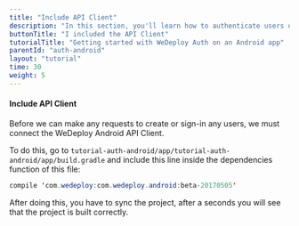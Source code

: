 ```yaml
---
title: "Include API Client"
description: "In this section, you'll learn how to authenticate users on an Android app using the WeDeploy API Client."
buttonTitle: "I included the API Client"
tutorialTitle: "Getting started with WeDeploy Auth on an Android app"
parentId: "auth-android"
layout: "tutorial"
time: 30
weight: 5
---
```


#### Include API Client

Before we can make any requests to create or sign-in any users, we must connect the WeDeploy Android API Client.

To do this, go to `tutorial-auth-android/app/tutorial-auth-android/app/build.gradle` and include this line inside the dependencies function of this file:

```java
compile 'com.wedeploy:com.wedeploy.android:beta-20170505'
```

After doing this, you have to sync the project, after a seconds you will see that the project is built correctly.